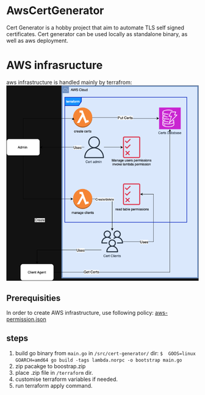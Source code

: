 # AwsCertGenerator

Cert Generator is a hobby project that aim to automate TLS self signed certificates. Cert generator can be used locally as standalone binary, as well as aws deployment.

# AWS infrasructure
aws infrastructure is handled mainly by terrafrom:  
![infrastructure](doc/infrastructure-v01.png "overal infrastructure")

## Prerequisities
In order to create AWS infrastructure, use following policy: [aws-permission.json](doc/aws-permissions.json)  
## steps
1. build go binary from `main.go` in  `/src/cert-generator/` dir:
   `$  GOOS=linux GOARCH=amd64 go build -tags lambda.norpc -o bootstrap main.go`
2. zip pacakge to boostrap.zip  
3. place .zip file in `/terraform` dir.  
4. customise terraform variables if needed.
5. run terraform apply command.

